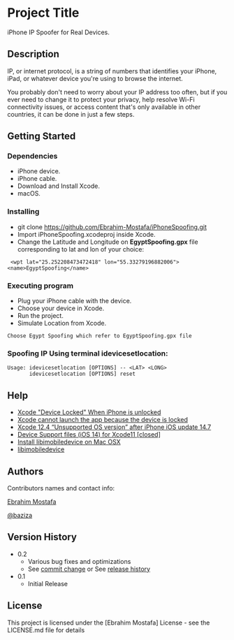 # Project Title

iPhone IP Spoofer for Real Devices.

## Description

IP, or internet protocol, is a string of numbers that identifies your iPhone, iPad, or whatever device you're using to browse the internet.

You probably don't need to worry about your IP address
too often, but if you ever need to change it to protect your privacy, help resolve Wi-Fi connectivity issues, or access content that's only available in other countries, it can be done in just a few steps. 

## Getting Started

### Dependencies

* iPhone device.
* iPhone cable.
* Download and Install Xcode.
* macOS.

### Installing

* git clone https://github.com/Ebrahim-Mostafa/iPhoneSpoofing.git
* Import iPhoneSpoofing.xcodeproj inside Xcode.
* Change the Latitude and Longitude on **EgyptSpoofing.gpx**  file corresponding to lat and lon of your choice:
```
 <wpt lat="25.252208473472418" lon="55.33279196882006"><name>EgyptSpoofing</name>
```
### Executing program

* Plug your iPhone cable with the device.
* Choose your device in Xcode.
* Run the project.
* Simulate Location from Xcode.
```
Choose Egypt Spoofing which refer to EgyptSpoofing.gpx file
```

### Spoofing IP Using terminal idevicesetlocation: 

```
Usage: idevicesetlocation [OPTIONS] -- <LAT> <LONG>
       idevicesetlocation [OPTIONS] reset
```

## Help

- [Xcode "Device Locked" When iPhone is unlocked](https://stackoverflow.com/questions/26791477/xcode-device-locked-when-iphone-is-unlocked)
- [Xcode cannot launch the app because the device is locked](https://stackoverflow.com/questions/59763552/xcode-cannot-launch-the-app-because-the-device-is-locked)
- [Xcode 12.4 “Unsupported OS version” after iPhone iOS update 14.7](https://stackoverflow.com/questions/67863355/xcode-12-4-unsupported-os-version-after-iphone-ios-update-14-7)
- [Device Support files (iOS 14) for Xcode11 [closed]](https://stackoverflow.com/questions/62526772/device-support-files-ios-14-for-xcode11)
- [Install libimobiledevice on Mac OSX](https://macappstore.org/libimobiledevice/)
- [libimobiledevice](https://ports.macports.org/port/libimobiledevice/)

## Authors

Contributors names and contact info:

[Ebrahim Mostafa](https://www.linkedin.com/in/ebrahim-mostafa/)

[@baziza](https://twitter.com/baziza)

## Version History

* 0.2
    * Various bug fixes and optimizations
    * See [commit change]() or See [release history]()
* 0.1
    * Initial Release

## License

This project is licensed under the [Ebrahim Mostafa] License - see the LICENSE.md file for details

<!-- ## Acknowledgments

Inspiration, code snippets, etc.
* [awesome-readme](https://github.com/matiassingers/awesome-readme)
* [PurpleBooth](https://gist.github.com/PurpleBooth/109311bb0361f32d87a2)
* [dbader](https://github.com/dbader/readme-template)
* [zenorocha](https://gist.github.com/zenorocha/4526327)
* [fvcproductions](https://gist.github.com/fvcproductions/1bfc2d4aecb01a834b46) -->